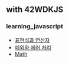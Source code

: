 ## with 42WDKJS

### learning_javascript

- [표현식과 연산자](https://dasom-hyeon.notion.site/CHAPTER-5-b7ffce438f484779a38dcefbc6225270)
- [예외와 에러 처리](https://dasom-hyeon.notion.site/CHAPTER-11-a5524e1fe189463389391a4ac60de423)
- [Math](https://dasom-hyeon.notion.site/CHAPTER-16-Math-bf36d4dfc70d404f8b77c064f8ca98ba)
